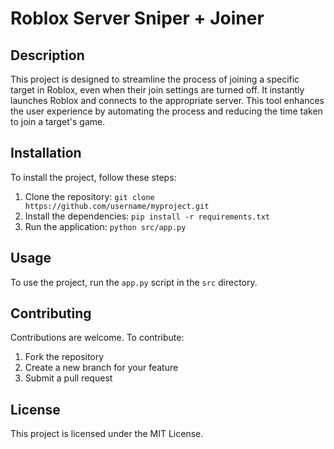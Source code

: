 # Roblox Server Sniper + Joiner

## Description

This project is designed to streamline the process of joining a specific target in Roblox, even when their join settings are turned off. It instantly launches Roblox and connects to the appropriate server. This tool enhances the user experience by automating the process and reducing the time taken to join a target's game.

## Installation

To install the project, follow these steps:

1. Clone the repository: `git clone https://github.com/username/myproject.git`
2. Install the dependencies: `pip install -r requirements.txt`
3. Run the application: `python src/app.py`

## Usage

To use the project, run the `app.py` script in the `src` directory.

## Contributing

Contributions are welcome. To contribute:

1. Fork the repository
2. Create a new branch for your feature
3. Submit a pull request

## License

This project is licensed under the MIT License.